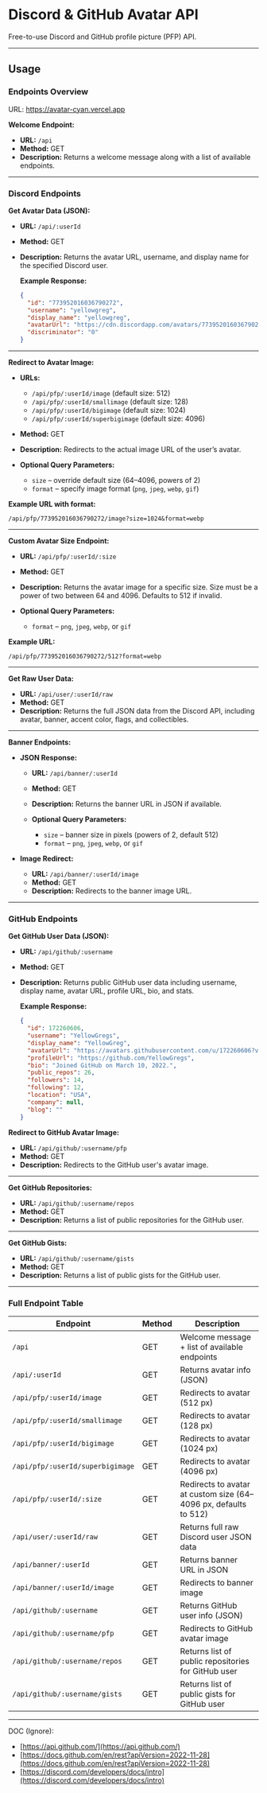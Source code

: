# Discord & GitHub Avatar API

Free-to-use Discord and GitHub profile picture (PFP) API.

---

## Usage

### Endpoints Overview

URL: https://avatar-cyan.vercel.app

**Welcome Endpoint:**

* **URL:** `/api`
* **Method:** GET
* **Description:** Returns a welcome message along with a list of available endpoints.

---

### Discord Endpoints

**Get Avatar Data (JSON):**

* **URL:** `/api/:userId`
* **Method:** GET
* **Description:** Returns the avatar URL, username, and display name for the specified Discord user.

  **Example Response:**

  ```json
  {
    "id": "773952016036790272",
    "username": "yellowgreg",
    "display_name": "yellowgreg",
    "avatarUrl": "https://cdn.discordapp.com/avatars/773952016036790272/b34cae8e284c60807c1b880f52b988d8.png?size=512",
    "discriminator": "0"
  }
  ```

---

**Redirect to Avatar Image:**

* **URLs:**

  * `/api/pfp/:userId/image` (default size: 512)
  * `/api/pfp/:userId/smallimage` (default size: 128)
  * `/api/pfp/:userId/bigimage` (default size: 1024)
  * `/api/pfp/:userId/superbigimage` (default size: 4096)
* **Method:** GET
* **Description:** Redirects to the actual image URL of the user’s avatar.
* **Optional Query Parameters:**

  * `size` – override default size (64–4096, powers of 2)
  * `format` – specify image format (`png`, `jpeg`, `webp`, `gif`)

**Example URL with format:**

```
/api/pfp/773952016036790272/image?size=1024&format=webp
```

---

**Custom Avatar Size Endpoint:**

* **URL:** `/api/pfp/:userId/:size`
* **Method:** GET
* **Description:** Returns the avatar image for a specific size. Size must be a power of two between 64 and 4096. Defaults to 512 if invalid.
* **Optional Query Parameters:**

  * `format` – `png`, `jpeg`, `webp`, or `gif`

**Example URL:**

```
/api/pfp/773952016036790272/512?format=webp
```

---

**Get Raw User Data:**

* **URL:** `/api/user/:userId/raw`
* **Method:** GET
* **Description:** Returns the full JSON data from the Discord API, including avatar, banner, accent color, flags, and collectibles.

---

**Banner Endpoints:**

* **JSON Response:**

  * **URL:** `/api/banner/:userId`
  * **Method:** GET
  * **Description:** Returns the banner URL in JSON if available.
  * **Optional Query Parameters:**

    * `size` – banner size in pixels (powers of 2, default 512)
    * `format` – `png`, `jpeg`, `webp`, or `gif`

* **Image Redirect:**

  * **URL:** `/api/banner/:userId/image`
  * **Method:** GET
  * **Description:** Redirects to the banner image URL.

---

### GitHub Endpoints

**Get GitHub User Data (JSON):**

* **URL:** `/api/github/:username`
* **Method:** GET
* **Description:** Returns public GitHub user data including username, display name, avatar URL, profile URL, bio, and stats.

  **Example Response:**

  ```json
  {
    "id": 172260606,
    "username": "YellowGregs",
    "display_name": "YellowGreg",
    "avatarUrl": "https://avatars.githubusercontent.com/u/172260606?v=4",
    "profileUrl": "https://github.com/YellowGregs",
    "bio": "Joined GitHub on March 10, 2022.",
    "public_repos": 26,
    "followers": 14,
    "following": 12,
    "location": "USA",
    "company": null,
    "blog": ""
  }
  ```

**Redirect to GitHub Avatar Image:**

* **URL:** `/api/github/:username/pfp`
* **Method:** GET
* **Description:** Redirects to the GitHub user's avatar image.

---

**Get GitHub Repositories:**

* **URL:** `/api/github/:username/repos`
* **Method:** GET
* **Description:** Returns a list of public repositories for the GitHub user.

---

**Get GitHub Gists:**

* **URL:** `/api/github/:username/gists`
* **Method:** GET
* **Description:** Returns a list of public gists for the GitHub user.

---

### Full Endpoint Table

| Endpoint                         | Method | Description                                                      |
| -------------------------------- | ------ | ---------------------------------------------------------------- |
| `/api`                           | GET    | Welcome message + list of available endpoints                    |
| `/api/:userId`                   | GET    | Returns avatar info (JSON)                                       |
| `/api/pfp/:userId/image`         | GET    | Redirects to avatar (512 px)                                     |
| `/api/pfp/:userId/smallimage`    | GET    | Redirects to avatar (128 px)                                     |
| `/api/pfp/:userId/bigimage`      | GET    | Redirects to avatar (1024 px)                                    |
| `/api/pfp/:userId/superbigimage` | GET    | Redirects to avatar (4096 px)                                    |
| `/api/pfp/:userId/:size`         | GET    | Redirects to avatar at custom size (64–4096 px, defaults to 512) |
| `/api/user/:userId/raw`          | GET    | Returns full raw Discord user JSON data                          |
| `/api/banner/:userId`            | GET    | Returns banner URL in JSON                                       |
| `/api/banner/:userId/image`      | GET    | Redirects to banner image                                        |
| `/api/github/:username`          | GET    | Returns GitHub user info (JSON)                                  |
| `/api/github/:username/pfp`      | GET    | Redirects to GitHub avatar image                                 |
| `/api/github/:username/repos`    | GET    | Returns list of public repositories for GitHub user              |
| `/api/github/:username/gists`    | GET    | Returns list of public gists for GitHub user                     |

---

DOC (Ignore):

* [https://api.github.com/](https://api.github.com/)
* [https://docs.github.com/en/rest?apiVersion=2022-11-28](https://docs.github.com/en/rest?apiVersion=2022-11-28)
* [https://discord.com/developers/docs/intro](https://discord.com/developers/docs/intro)
